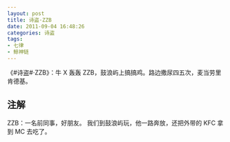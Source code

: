```yaml
---
layout: post
title: 诗盗·ZZB
date: 2011-09-04 16:48:26
categories: 诗盗
tags:
- 七律
- 鲸神链
---
```

《#诗盗#·ZZB》：牛 X 轰轰 ZZB，鼓浪屿上搞搞鸡。路边撒尿四五次，麦当劳里肯德基。

## 注解
ZZB：一名前同事，好朋友。
我们到鼓浪屿玩，他一路奔放，还把外带的 KFC 拿到 MC 去吃了。
